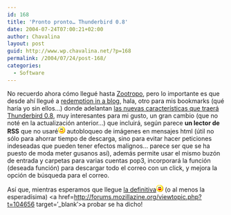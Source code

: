 ```yaml
---
id: 168
title: 'Pronto pronto… Thunderbird 0.8'
date: 2004-07-24T07:00:21+02:00
author: Chavalina
layout: post
guid: http://www.wp.chavalina.net/?p=168
permalink: /2004/07/24/post-168/
categories:
  - Software
---
```

No recuerdo ahora cómo llegué hasta <a href=http://zootropo.blogspot.com/ target=&prime;_blank&prime;>Zootropo</a>, pero lo importante es que desde ahí llegué a <a href=http://blog.codefront.net/ target=&prime;_blank&prime;>redemption in a blog</a>, hala, otro para mis bookmarks (qué haría yo sin ellos…) donde adelantan <a href=http://blog.codefront.net/archives/2004/07/24/new\_features\_in\_mozilla\_thunderbird\_08.php target=&prime;\_blank&prime;>las nuevas características que traerá Thunderbird 0.8</a>, muy interesantes para mi gusto, un gran cambio (que no noté en la actualización anterior…) que incluirá, seg&uacute;n parece **un lector de RSS** que no usaré![emo](/imagenes/emoticonos/sonrisa.gif) autobloqueo de imágenes en mensajes html (&uacute;til no sólo para ahorrar tiempo de descarga, sino para evitar hacer peticiones indeseadas que pueden tener efectos malignos… parece ser que se ha puesto de moda meter gusanos así), además permite usar el mismo buzón de entrada y carpetas para varias cuentas pop3, incorporará la función (deseada función) para descargar todo el correo con un click, y mejora la opción de b&uacute;squeda para el correo.

Así que, mientras esperamos que llegue <a href=http://www.mozilla.org/projects/thunderbird/roadmap.html target=&prime;_blank&prime;>la definitiva</a>![emo](/imagenes/emoticonos/risa.gif) (o al menos la esperadísima) <a href=http://forums.mozillazine.org/viewtopic.php?t=104656 target=&prime;_blank&prime;>a probar se ha dicho!</a>